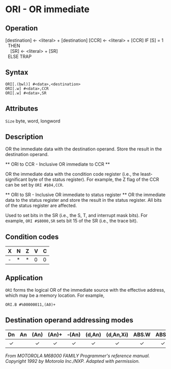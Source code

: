 # ORI - OR immediate

## Operation
[destination] ← \<literal\> + [destination]
[CCR] ← \<literal\> + [CCR]
IF [S] = 1<br/>&nbsp;&nbsp;THEN<br/>&nbsp;&nbsp;&nbsp;&nbsp;[SR] ← \<literal\> + [SR]<br/>&nbsp;&nbsp;ELSE TRAP

## Syntax
```assembly
ORI[.(bwl)] #<data>,<destination>
ORI[.w] #<data>,CCR
ORI[.w] #<data>,SR
```

## Attributes
`Size`  byte, word, longword

## Description
OR the immediate data with the destination operand. Store the result in the destination operand.

** ORI to CCR - Inclusive OR immediate to CCR **

OR the immediate data with the condition code register (i.e., the least-significant byte of the status register). For example, the Z flag of the CCR can be set by `ORI #$04,CCR`.

** ORI to SR - Inclusive OR immediate to status register **
OR the immediate data to the status register and store the result in the status register. All bits of the status register are affected.

Used to set bits in the SR (i.e., the S, T, and interrupt mask bits). For example, `ORI #$8000,SR` sets bit 15 of the SR (i.e., the trace bit).

## Condition codes
|X|N|Z|V|C|
|--|--|--|--|--|
|-|*|*|0|0|

## Application
`ORI` forms the logical OR of the immediate source with the effective address, which may be a memory location. For example,

```
ORI.B #%00000011,(A0)+
```

## Destination operand addressing modes
|Dn|An|(An)|(An)+|&#x2011;(An)|(d,An)|(d,An,Xi)|ABS.W|ABS.L|(d,PC)|(d,PC,Xn)|imm|
|:-:|:-:|:-:|:-:|:-:|:-:|:-:|:-:|:-:|:-:|:-:|:-:|
|✓||✓|✓|✓|✓|✓|✓|✓||||

*From MOTOROLA M68000 FAMILY Programmer's reference manual. Copyright 1992 by Motorola Inc./NXP. Adapted with permission.*
